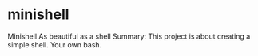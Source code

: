 # minishell
Minishell As beautiful as a shell Summary: This project is about creating a simple shell. Your own bash.
